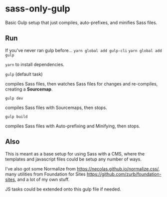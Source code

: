 # sass-only-gulp
Basic Gulp setup that just compiles, auto-prefixes, and minifies Sass files.

## Run

If you've never ran gulp before...
`yarn global add gulp-cli`
`yarn global add gulp`

`yarn` to install dependencies.

`gulp` (default task)

compiles Sass files, then watches Sass files for changes and re-compiles, creating a __Sourcemap__.

`gulp dev`

compiles Sass files with Sourcemaps, then stops.

`gulp build`

compiles Sass files with Auto-prefixing and Minifying, then stops.


## Also

This is meant as a base setup for using Sass with a CMS, where the templates and javascript files could be setup any number of ways.

I've also got some Normalize from https://necolas.github.io/normalize.css/,
many utilities from Foundation for Sites https://github.com/zurb/foundation-sites,
and a lot of my own stuff.

JS tasks could be extended onto this gulp file if needed.

